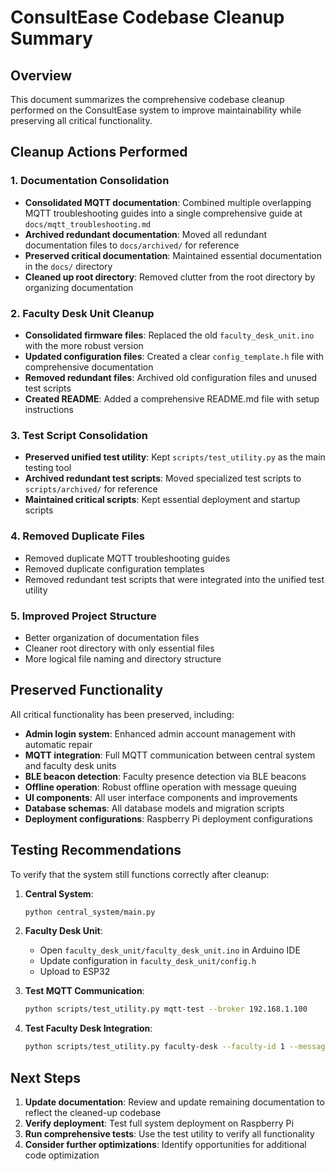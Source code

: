 # ConsultEase Codebase Cleanup Summary

## Overview
This document summarizes the comprehensive codebase cleanup performed on the ConsultEase system to improve maintainability while preserving all critical functionality.

## Cleanup Actions Performed

### 1. Documentation Consolidation
- **Consolidated MQTT documentation**: Combined multiple overlapping MQTT troubleshooting guides into a single comprehensive guide at `docs/mqtt_troubleshooting.md`
- **Archived redundant documentation**: Moved all redundant documentation files to `docs/archived/` for reference
- **Preserved critical documentation**: Maintained essential documentation in the `docs/` directory
- **Cleaned up root directory**: Removed clutter from the root directory by organizing documentation

### 2. Faculty Desk Unit Cleanup
- **Consolidated firmware files**: Replaced the old `faculty_desk_unit.ino` with the more robust version
- **Updated configuration files**: Created a clear `config_template.h` file with comprehensive documentation
- **Removed redundant files**: Archived old configuration files and unused test scripts
- **Created README**: Added a comprehensive README.md file with setup instructions

### 3. Test Script Consolidation
- **Preserved unified test utility**: Kept `scripts/test_utility.py` as the main testing tool
- **Archived redundant test scripts**: Moved specialized test scripts to `scripts/archived/` for reference
- **Maintained critical scripts**: Kept essential deployment and startup scripts

### 4. Removed Duplicate Files
- Removed duplicate MQTT troubleshooting guides
- Removed duplicate configuration templates
- Removed redundant test scripts that were integrated into the unified test utility

### 5. Improved Project Structure
- Better organization of documentation files
- Cleaner root directory with only essential files
- More logical file naming and directory structure

## Preserved Functionality

All critical functionality has been preserved, including:

- **Admin login system**: Enhanced admin account management with automatic repair
- **MQTT integration**: Full MQTT communication between central system and faculty desk units
- **BLE beacon detection**: Faculty presence detection via BLE beacons
- **Offline operation**: Robust offline operation with message queuing
- **UI components**: All user interface components and improvements
- **Database schemas**: All database models and migration scripts
- **Deployment configurations**: Raspberry Pi deployment configurations

## Testing Recommendations

To verify that the system still functions correctly after cleanup:

1. **Central System**:
   ```bash
   python central_system/main.py
   ```

2. **Faculty Desk Unit**:
   - Open `faculty_desk_unit/faculty_desk_unit.ino` in Arduino IDE
   - Update configuration in `faculty_desk_unit/config.h`
   - Upload to ESP32

3. **Test MQTT Communication**:
   ```bash
   python scripts/test_utility.py mqtt-test --broker 192.168.1.100
   ```

4. **Test Faculty Desk Integration**:
   ```bash
   python scripts/test_utility.py faculty-desk --faculty-id 1 --message "Test message"
   ```

## Next Steps

1. **Update documentation**: Review and update remaining documentation to reflect the cleaned-up codebase
2. **Verify deployment**: Test full system deployment on Raspberry Pi
3. **Run comprehensive tests**: Use the test utility to verify all functionality
4. **Consider further optimizations**: Identify opportunities for additional code optimization 